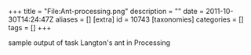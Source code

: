 +++
title = "File:Ant-processing.png"
description = ""
date = 2011-10-30T14:24:47Z
aliases = []
[extra]
id = 10743
[taxonomies]
categories = []
tags = []
+++

sample output of task Langton's ant in Processing

